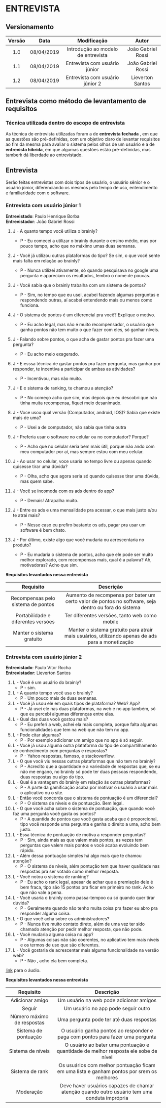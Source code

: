 # ENTREVISTA

## Versionamento

| Versão |   Data    |            Modificação             |       Autor        |
| :----: | :-------: | :--------------------------------: | :----------------: |
|  1.0   | 08/04/2019 | Introdução ao modelo de entrevista | João Gabriel Rossi |
|  1.1   | 08/04/2019 |   Entrevista com usuário júnior    | João Gabriel Rossi |
|  1.2   | 08/04/2019 |   Entrevista com usuário júnior 2  |Lieverton Santos |

## Entrevista como método de levantamento de requisitos

### Técnica utilizada dentro do escopo de entrevista

As técnica de entrevista utilizadas foram a de **entrevista fechada** , em que as questões são pré-definidas, com um objetivo claro de levantar requisitos ao fim da mesma para avaliar o sistema pelos olhos de um usuário e a de **entrevista híbrida**, em que algumas questões estão pré-definidas, mas tambeḿ dá liberdade ao entrevistado. 

## Entrevista

Serão feitas entrevistas com dois tipos de usuário, o usuário sênior e o usuário júnior, diferenciando os mesmos pelo tempo de uso, entendimento e familiaridade com o software.

### Entrevista com usuário júnior 1
**Entrevistado**: Paulo Henrique Borba  
**Entrevistador**: João Gabriel Rossi

1. J - A quanto tempo você utiliza o brainly?
    - P - Eu comecei a utilizar o brainly durante o ensino médio, mas por pouco tempo, acho que no máximo umas duas semanas.
2. J - Você já utilizou outras plataformas do tipo? Se sim, o que você sente mais falta em relação ao brainly?
    - P - Nunca utilizei ativamente, só quando pesquisava no google uma pergunta e apareciam os resultados, lembro o nome de poucas.
3. J - Você sabia que o brainly trabalha com um sistema de pontos?
    - P - Sim, no tempo que eu usei, acabei fazendo algumas perguntas e respondendo outras, aí acabei entendendo mais ou menos como funciona.
4. J - O sistema de pontos é um diferencial pra você? Explique o motivo.
      - P - Eu acho legal, mas não é muito recompensador, o usuário que ganha pontos não tem muito o que fazer com eles, só ganhar níveis.
5. J - Falando sobre pontos, o que acha de gastar pontos pra fazer uma pergunta?
      - P - Eu acho meio exagerado.
6. J - E esssa técnica de gastar pontos pra fazer pergunta, mas ganhar por responder, te incentiva a participar de ambas as atividades?
    - P - Incentivou, mas não muito.
7. J - E o sistema de ranking, te chamou a atenção?
    - P - No começo acho que sim, mas depois que eu descobri que não tinha muita recompensa, fiquei meio desanimado.
8. J - Voce usou qual versão (Computador, android, IOS)? Sabia que existe mais de uma?
      - P - Usei a de computador, não sabia que tinha outra
9. J - Preferia usar o software no celular ou no computador? Porque?
    - P - Acho que no celular seria bem mais útil, porque não ando com meu computador por aí, mas sempre estou com meu celular.
10. J - Ao usar no celular, voce usaria no tempo livre ou apenas quando quisesse tirar uma dúvida?
    - P - Olha, acho que agora seria só quando quisesse tirar uma dúvida, mas quem sabe.
11. J - Você se incomoda com os ads dentro do app?
    - P - Demais! Atrapalha muito.
  
12. J - Entre os ads e uma mensalidade pra acessar, o que mais justo e/ou te atrai mais?
    - P - Nesse caso eu prefiro bastante os ads, pagar pra usar um software é bem chato.
13. J - Por último, existe algo que você mudaria ou acrescentaria no produto?
    - P - Eu mudaria o sistema de pontos, acho que ele pode ser muito melhor explorado, com recompensas mais, qual é a palavra? Ah, motivadoras? Acho que sim. 

**Requisitos levantados nessa entrevista**

| Requisito | Descrição |
| :----: | :-------: |
| Recompensas pelo sistema de pontos | Aumento de recompensa por bater um certo valor de pontos no software, seja dentro ou fora do sistema |
| Portabilidade e diferentes versões | Ter diferentes versões, tanto web como mobile |
|    Manter o sistema gratuito     |   Manter o sistema gratuito para atrair mais usuários, utilizando apenas de ads para a monetização   |


### Entrevista com usuário júnior 2
**Entrevistado**: Paulo Vitor Rocha  
**Entrevistador**: Lieverton Santos

1. L - Você é um usuário do brainly?
    - P - sim.
2. L - A quanto tempo você usa o brainly?
    - P - Um pouco mais de duas semanas.
3. L - Você já usou ele em quais tipos de plataforma? Web? App?
    - P - Já usei ele nas duas plataformas, na web e no app também, só que eu percebi algumas diferenças entre elas.
4. L - Qual das duas você gostou mais?
    - P - Eu preferi a web, achei ela mais completa, porque falta algumas funcionalidades que tem na web que não tem no app.
5. L - Pode citar algumas?
    - P - Por exemplo adicionar um amigo que no app é só seguir.
6. L - Você já usou alguma outra plataforma do tipo de compartilhamento de conhecimento com perguntas e respostas?
    - P - Yahoo respostas, famoso, e stackoverflow.
7. L - O que você viu nessas outras plataformas que não tem no brainly?
    - P - Acredito que a quantidade e a variedade de respostas que, se eu não me engano, no brainly só pode ter duas pessoas respondendo, duas respostas ou algo do tipo.
8. L - Qual é a vantagem do brainly em relação às outras plataformas?
    - P - A parte da gamificação acaba por motivar o usuário a usar mais o aplicativo ou o site.
9. L - Então você concorda que o sistema de pontuação é um diferencial?
    - P - O sistema de níveis e de pontuação. Bem legal.
10. L - O que você acha sobre o sistema de pontuação, que quando você faz uma pergunta você gasta os pontos?
    - P - A quantida de pontos que você gasta acaba que é proporcional, tipo você responde uma pergunta e ganha o direito a uma, acho bem justo.
11. L - Essa técnica de pontuação de motiva a responder perguntas?
    - P - Sim, ainda mais as que valem mais pontos, as vezes tem perguntas que valem mais pontos e você acaba evoluindo bem rápido.
12. L - Além dessa pontuação simples há algo mais que te chamou atenção?
    - P - O sistema de níveis, além pontução tem que haver qualidade nas respostas pra ser votado como melhor resposta.
13. L - Você notou o sistema de ranking?
    - P - Eu acho o rank legal, apesar de achar que a premiação dele é bem fraca, tipo são 15 pontos pra ficar em primeiro no rank. Acho que não vale a pena.
14. L - Você usaria o brainly como passa-tempoo ou só quando quer tirar dúvida?
    - P - Geralmente quando não tenho muita coisa pra fazer eu abro pra responder alguma coisa.
15. L - O que você acha sobre os administradores?
    - P - Nunca tive muito contato direto, além de uma vez ter sido chamado atenção por pedir melhor resposta, que não pode.
16. L - Você mudaria alguma coisa no app?
    - P - Algumas coisas não são coerentes, no aplicativo tem mais níveis e os termos de uso que são diferentes.
17. L - Você gostaria de acrescentar mais alguma funcionalidade na versão web?
    - P - Não , acho ela bem completa.


[link](https://drive.google.com/drive/folders/1BeCXO325Uc_UUfnkNFrs89xWIXl84hdU) para o áudio.

**Requisitos levantados nessa entrevista**

| Requisito | Descrição |
| :----: | :-------: |
| Adicionar amigo | Um usuário na web pode adicionar amigos |
| Seguir | Um usuário no app pode seguir outro |
| Número máximo de respostas | Uma pergunta pode ter até duas respostas |
| Sistema de pontuação | O usuário ganha pontos ao responder e paga com pontos para fazer uma pergunta |
| Sistema de níveis | O usuário ao bater uma pontuação e quantidade de melhor resposta ele sobe de nível |
| Sistema de rank | Os usuários com melhor pontuação ficam em uma lista e ganham pontos por srem os melhores |
| Moderação | Deve haver usuários capazes de chamar atenção quando outro usuário tem uma conduta imprópria |